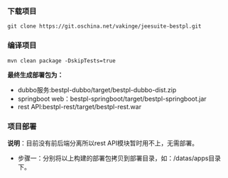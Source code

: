 ### 下载项目

```
git clone https://git.oschina.net/vakinge/jeesuite-bestpl.git
```

### 编译项目

```
mvn clean package -DskipTests=true
```

**最终生成部署包为：**

* dubbo服务:bestpl-dubbo/target/bestpl-dubbo-dist.zip
* springboot web：bestpl-springboot/target/bestpl-springboot.jar
* rest API:bestpl-rest/target/bestpl-rest.war

### 项目部署
**说明**：目前没有前后端分离所以rest API模块暂时用不上，无需部署。

   - 步骤一：分别将以上构建的部署包拷贝到部署目录，如：/datas/apps目录下。



